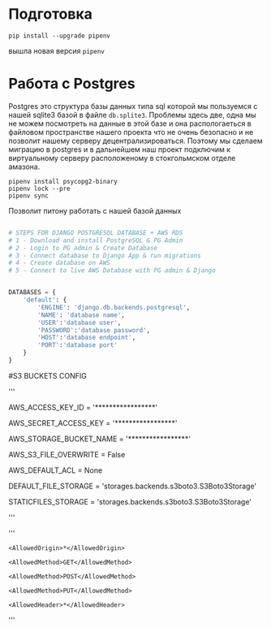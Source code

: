 # Подготовка
```shell
pip install --upgrade pipenv
```
вышла новая версия  `pipenv`
# Работа с Postgres
Postgres это структура базы данных типа sql которой мы пользуемся с нашей sqlite3 базой в файле `db.splite3`.  Проблемы здесь две, одна мы не можем посмотреть на данные в этой базе и она распологаеться в файловом пространстве нашего проекта что не очень безопасно и не позволит нашему серверу децентрализироваться.  Поэтому мы сделаем миграцию в postgres и в дальнейшем наш проект подключим к виртуальному серверу расположеному в стокгольмском отделе амазона.
```shell
pipenv install psycopg2-binary
pipenv lock --pre
pipenv sync
```
Позволит питону работать с нашей базой данных
```python

# STEPS FOR DJANGO POSTGRESQL DATABASE + AWS RDS
# 1 - Download and install PostgreSQL & PG Admin
# 2 - Login to PG admin & Create Database
# 3 - Connect database to Django App & run migrations
# 4 - Create database on AWS
# 5 - Connect to live AWS Database with PG admin & Django


DATABASES = {
    'default': {
        'ENGINE': 'django.db.backends.postgresql',
        'NAME': 'database name',
        'USER':'database user',
        'PASSWORD':'database password',
        'HOST':'database endpoint',
        'PORT':'database port'
    }
}

```


#S3 BUCKETS CONFIG

'''

AWS_ACCESS_KEY_ID = '*****************'

AWS_SECRET_ACCESS_KEY = '*****************'

AWS_STORAGE_BUCKET_NAME = '*****************'



AWS_S3_FILE_OVERWRITE = False

AWS_DEFAULT_ACL = None

DEFAULT_FILE_STORAGE = 'storages.backends.s3boto3.S3Boto3Storage'

STATICFILES_STORAGE = 'storages.backends.s3boto3.S3Boto3Storage'

'''







'''

<?xml version="1.0" encoding="UTF-8"?>

<CORSConfiguration xmlns="http://s3.amazonaws.com/doc/2006-03-01/">

<CORSRule>

    <AllowedOrigin>*</AllowedOrigin>

    <AllowedMethod>GET</AllowedMethod>

    <AllowedMethod>POST</AllowedMethod>

    <AllowedMethod>PUT</AllowedMethod>

    <AllowedHeader>*</AllowedHeader>

</CORSRule>

</CORSConfiguration>



'''
